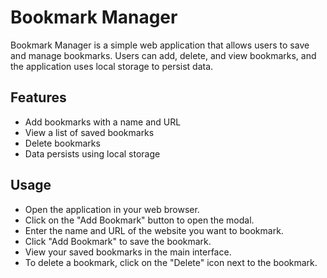 # Bookmark Manager

Bookmark Manager is a simple web application that allows users to save and manage bookmarks. Users can add, delete, and view bookmarks, and the application uses local storage to persist data.

## Features

- Add bookmarks with a name and URL
- View a list of saved bookmarks
- Delete bookmarks
- Data persists using local storage

## Usage
- Open the application in your web browser.
- Click on the "Add Bookmark" button to open the modal.
- Enter the name and URL of the website you want to bookmark.
- Click "Add Bookmark" to save the bookmark.
- View your saved bookmarks in the main interface.
- To delete a bookmark, click on the "Delete" icon next to the bookmark.
